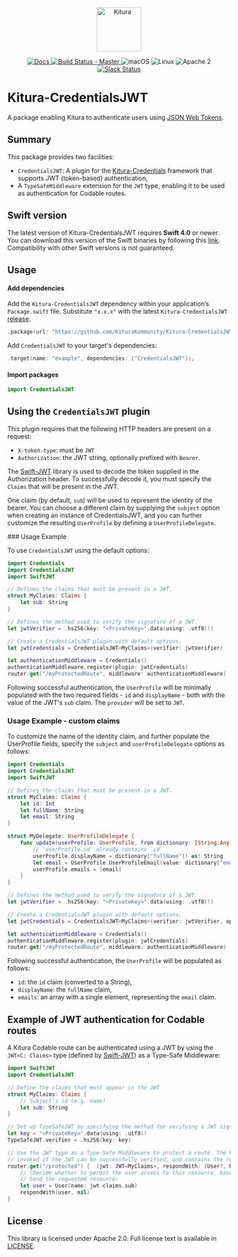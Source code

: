 <p align="center">
    <a href="http://kitura.io/">
        <img src="https://raw.githubusercontent.com/KituraKommunity/Kitura/master/Sources/Kitura/resources/kitura-bird.svg?sanitize=true" height="100" alt="Kitura">
    </a>
</p>


<p align="center">
    <a href="http://www.kitura.io/">
    <img src="https://img.shields.io/badge/docs-kitura.io-1FBCE4.svg" alt="Docs">
    </a>
    <a href="https://travis-ci.org/KituraKommunity/Kitura-CredentialsJWT">
    <img src="https://travis-ci.org/KituraKommunity/Kitura-CredentialsJWT.svg?branch=master" alt="Build Status - Master">
    </a>
    <img src="https://img.shields.io/badge/os-macOS-green.svg?style=flat" alt="macOS">
    <img src="https://img.shields.io/badge/os-linux-green.svg?style=flat" alt="Linux">
    <img src="https://img.shields.io/badge/license-Apache2-blue.svg?style=flat" alt="Apache 2">
    <a href="http://swift-at-ibm-slack.mybluemix.net/">
    <img src="http://swift-at-ibm-slack.mybluemix.net/badge.svg" alt="Slack Status">
    </a>
</p>

# Kitura-CredentialsJWT

A package enabling Kitura to authenticate users using [JSON Web Tokens](https://jwt.io/).

## Summary

This package provides two facilities:
- `CredentialsJWT`: A plugin for the [Kitura-Credentials](https://github.com/KituraKommunity/Kitura-Credentials) framework that supports JWT (token-based) authentication,
- A `TypeSafeMiddleware` extension for the `JWT` type, enabling it to be used as authentication for Codable routes.

## Swift version
The latest version of Kitura-CredentialsJWT requires **Swift 4.0** or newer. You can download this version of the Swift binaries by following this [link](https://swift.org/download/). Compatibility with other Swift versions is not guaranteed.

## Usage

#### Add dependencies

Add the `Kitura-CredentialsJWT` dependency within your application’s `Package.swift` file. Substitute `"x.x.x"` with the latest `Kitura-CredentialsJWT` [release](https://github.com/KituraKommunity/Kitura-CredentialsJWT/releases).

```swift
.package(url: "https://github.com/KituraKommunity/Kitura-CredentialsJWT.git", from: "x.x.x")
```

Add `CredentialsJWT` to your target's dependencies:

```swift
.target(name: "example", dependencies: ["CredentialsJWT"]),
```
#### Import packages

```swift
import CredentialsJWT
```

## Using the `CredentialsJWT` plugin

This plugin requires that the following HTTP headers are present on a request:
- `X-token-type`: must be `JWT`
- `Authorization`: the JWT string, optionally prefixed with `Bearer`.

The [Swift-JWT](https://github.com/KituraKommunity/Swift-JWT) library is used to decode the token supplied in the Authorization header. To successfully decode it, you must specify the `Claims` that will be present in the JWT.

One claim (by default, `sub`) will be used to represent the identity of the bearer.  You can choose a different claim by supplying the `subject` option when creating an instance of CredentialsJWT, and you can further customize the resulting `UserProfile` by defining a `UserProfileDelegate`.

### Usage Example

To use `CredentialsJWT` using the default options:
```swift
import Credentials
import CredentialsJWT
import SwiftJWT

// Defines the claims that must be present in a JWT.
struct MyClaims: Claims {
    let sub: String
}

// Defines the method used to verify the signature of a JWT.
let jwtVerifier = .hs256(key: "<PrivateKey>".data(using: .utf8)!)

// Create a CredentialsJWT plugin with default options.
let jwtCredentials = CredentialsJWT<MyClaims>(verifier: jwtVerifier)

let authenticationMiddleware = Credentials()
authenticationMiddleware.register(plugin: jwtCredentials)
router.get("/myProtectedRoute", middleware: authenticationMiddleware)
```

Following successful authentication, the `UserProfile` will be minimally populated with the two required fields - `id` and `displayName` - both with the value of the JWT's `sub` claim.  The `provider` will be set to `JWT`.

### Usage Example - custom claims

To customize the name of the identity claim, and further populate the UserProfile fields, specify the `subject` and `userProfileDelegate` options as follows:
```swift
import Credentials
import CredentialsJWT
import SwiftJWT

// Defines the claims that must be present in a JWT.
struct MyClaims: Claims {
    let id: Int
    let fullName: String
    let email: String
}

struct MyDelegate: UserProfileDelegate {
    func update(userProfile: UserProfile, from dictionary: [String:Any]) {
        // `userProfile.id` already contains `id`
        userProfile.displayName = dictionary["fullName"]! as! String
        let email = UserProfile.UserProfileEmail(value: dictionary["email"]! as! String, type: "home")
        userProfile.emails = [email]
    }
}

// Defines the method used to verify the signature of a JWT.
let jwtVerifier = .hs256(key: "<PrivateKey>".data(using: .utf8)!)

// Create a CredentialsJWT plugin with default options.
let jwtCredentials = CredentialsJWT<MyClaims>(verifier: jwtVerifier, options: [CredentialsJWTOptions.subject: "id", CredentialsJWTOptions.userProfileDelegate: MyDelegate])

let authenticationMiddleware = Credentials()
authenticationMiddleware.register(plugin: jwtCredentials)
router.get("/myProtectedRoute", middleware: authenticationMiddleware)
```
Following successful authentication, the `UserProfile` will be populated as follows:
- `id`: the `id` claim (converted to a String),
- `displayName`: the `fullName` claim,
- `emails`: an array with a single element, representing the `email` claim.

## Example of JWT authentication for Codable routes

A Kitura Codable route can be authenticated using a JWT by using the `JWT<C: Claims>` type (defined by [Swift-JWT](https://github.com/KituraKommunity/Swift-JWT)) as a Type-Safe Middleware:

```swift
import SwiftJWT
import CredentialsJWT

// Define the claims that must appear in the JWT
struct MyClaims: Claims {
    // Subject's id (e.g. name)
    let sub: String
}

// Set up TypeSafeJWT by specifying the method for verifying a JWT signature
let key = "<PrivateKey>".data(using: .utf8)!
TypeSafeJWT.verifier = .hs256(key: key)

// Use the JWT type as a Type-Safe Middleware to protect a route. The handler will only be
// invoked if the JWT can be successfully verified, and contains the required claims.
router.get("/protected") {  (jwt: JWT<MyClaims>, respondWith: (User?, RequestError?) -> Void) in
    // (Decide whether to permit the user access to this resource, based on the JWT claims)
    // Send the requested resource:
    let user = User(name: jwt.claims.sub)
    respondWith(user, nil)
}
```

## License
This library is licensed under Apache 2.0. Full license text is available in [LICENSE](LICENSE.txt).
